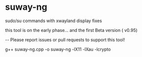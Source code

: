 # suway-ng
sudo/su commands with xwayland display fixes 


this tool is on the early phase... and the first Beta version ( v0.95) 

-- Please report issues or pull requests to support this tool!


g++ suway-ng.cpp -o suway-ng -lX11 -lXau -lcrypto
